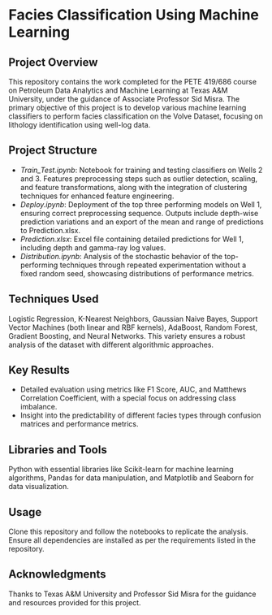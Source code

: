 # Facies Classification Using Machine Learning
## Project Overview

This repository contains the work completed for the PETE 419/686 course on Petroleum Data Analytics and Machine Learning at Texas A&M University, under the guidance of Associate Professor Sid Misra. The primary objective of this project is to develop various machine learning classifiers to perform facies classification on the Volve Dataset, focusing on lithology identification using well-log data.

## Project Structure

- *Train_Test.ipynb*: Notebook for training and testing classifiers on Wells 2 and 3. Features preprocessing steps such as outlier detection, scaling, and feature transformations, along with the integration of clustering techniques for enhanced feature engineering.
- *Deploy.ipynb*: Deployment of the top three performing models on Well 1, ensuring correct preprocessing sequence. Outputs include depth-wise prediction variations and an export of the mean and range of predictions to Prediction.xlsx.
- *Prediction.xlsx*: Excel file containing detailed predictions for Well 1, including depth and gamma-ray log values.
- *Distribution.ipynb*: Analysis of the stochastic behavior of the top-performing techniques through repeated experimentation without a fixed random seed, showcasing distributions of performance metrics.

## Techniques Used

Logistic Regression, K-Nearest Neighbors, Gaussian Naive Bayes, Support Vector Machines (both linear and RBF kernels), AdaBoost, Random Forest, Gradient Boosting, and Neural Networks. This variety ensures a robust analysis of the dataset with different algorithmic approaches.

## Key Results

- Detailed evaluation using metrics like F1 Score, AUC, and Matthews Correlation Coefficient, with a special focus on addressing class imbalance.
- Insight into the predictability of different facies types through confusion matrices and performance metrics.

## Libraries and Tools

Python with essential libraries like Scikit-learn for machine learning algorithms, Pandas for data manipulation, and Matplotlib and Seaborn for data visualization.

## Usage

Clone this repository and follow the notebooks to replicate the analysis. Ensure all dependencies are installed as per the requirements listed in the repository.

## Acknowledgments

Thanks to Texas A&M University and Professor Sid Misra for the guidance and resources provided for this project.
